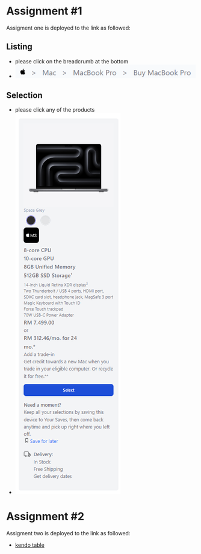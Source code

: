 # Assignment #1

Assigment one is deployed to the link as followed:

   ## Listing
   - please click on the breadcrumb at the bottom
   - ![alt text](image.png)

   ## Selection
   - please click any of the products
   - ![alt text](image-1.png)

# Assignment #2

Assigment two is deployed to the link as followed:

- [kendo table](https://angela-pear.netlify.app/)